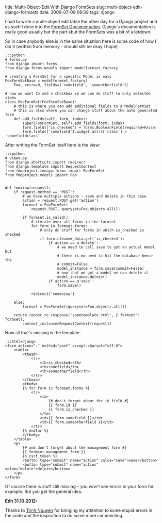 title: Multi-Object-Edit With Django FormSets
slug: multi-object-edit-django-formsets
date: 2009-07-09 08:39
tags: django

I had to write a multi-object edit table the other day for a Django project and as such I dove into the [FormSet Documentation](http://docs.djangoproject.com/en/dev/topics/forms/formsets/). Django's documentation is really good usually but the part abut the FormSets was a bit of a letdown.

So in case anybody else is in the same situation here is some code of how I did it (written from memory - should still be okay I hope).


	:::python
	# forms.py
	from django import forms
	from django.forms.models import modelformset_factory

	# creating a FormSet for a specific Model is easy
	FooFormSetBase = modelformset_factory(
		Foo, extra=0, fields=('somefield', 'someotherfield'))

	# now we want to add a checkbox so we can do stuff to only selected items
	class FooFormSet(FooFormSetBase):
		# this is where you can add additional fields to a ModelFormSet
		# this is also where you can change stuff about the auto generated form
		def add_fields(self, form, index):
			super(FooFormSet, self).add_fields(form, index)
			form.fields['is_checked'] = forms.BooleanField(required=False)
			form.fields['somefield'].widget.attrs['class'] = 'somefieldclass'

After writing the FormSet itself here is the view:

	:::python
	# views.py
	from django.shortcuts import redirect
	from django.template import RequestContext
	from fooproject.fooapp.forms import FooFormSet
	from fooproject.models import Foo


	def fooview(request):
		if request.method == 'POST':
			# we have multiple actions - save and delete in this case
			action = request.POST.get('action')
			formset = FooFormSet(
				request.POST, queryset=Foo.objects.all())

			if formset.is_valid():
				# iterate over all forms in the formset
				for form in formset.forms:
					# only do stuff for forms in which is_checked is checked
					if form.cleaned_data.get('is_checked'):
						if action == u'delete':
							# we need to call save to get an actual model but
							# there is no need to hit the database hence the
							# commit=False
							model_instance = form.save(commit=False)
							# now that we got a model we can delete it
							model_instance.delete()
						if action == u'save':
							form.save()

				redirect('someview')

		else:
			formset = FooFormSet(queryset=Foo.objects.all())

		return render_to_response('sometemplate.html', {'formset': formset},
			context_instance=RequestContext(request))

Now all that's missing is the template:

	:::html+django
	<form action="." method="post" accept-charset="utf-8">
		<table>
			<thead>
				<tr>
					<th>is_checked</th>
					<th>somefield</th>
					<th>someotherfield</th>
				</tr>
			</thead>
			<tbody>
			{% for form in formset.forms %}
				<tr>
					<td>
						{# don't forget about the id field #}
						{{ form.id }}
						{{ form.is_checked }}
					</td>
					<td>{{ form.somefield }}</td>
					<td>{{ form.someotherfield }}</td>
				</tr>
			{% endfor %}
			</tbody>
		</table>
		<p>
			{# and don't forget about the management form #}
			{{ formset.management_form }}
			{% csrf_token %}
			<button type="submit" name="action" value="save">save</button>
			<button type="submit" name="action" value="delete">delete</button>
		</p>
	</form>

Of course there is stuff still missing – you won't see errors in your form for example. But you get the general idea.


**Edit 31.10.2012:**

Thanks to [Trinh Nguyen](https://twitter.com/dangtrinhnt) for bringing my attention to some stupid errors in the code and the inspiration to do some more commenting.

